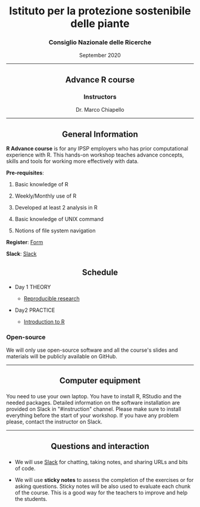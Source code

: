 <center><h1>Istituto per la protezione sostenibile delle piante</h1>
<h3>Consiglio Nazionale delle Ricerche</h3>
<p>September 2020</p>
</center>

---

<center>
<h2>Advance R course</h2>
<h3>Instructors</h3>
<p>Dr. Marco Chiapello</p>
</center>

---

<center><h2>General Information</h2></center>

**R Advance course** is for any IPSP employers who has prior computational experience with R. This hands-on workshop teaches advance concepts, skills and tools for working more effectively with data.

**Pre-requisites**: 


1. Basic knowledge of R 


1. Weekly/Monthly use of R 


1. Developed at least 2 analysis in R


1. Basic knowledge of UNIX command


1. Notions of file system navigation


**Register**: [Form](https://forms.gle/D9cV9eKr49UhtboS6)


**Slack**: [Slack](https://radvance-cnr.slack.com)


<center><h2>Schedule</h2></center>

- Day 1 THEORY

	-  [Reproducible research](https://phd-toolbox-course.github.io/2020_PhD_Toolbox_course/01-RR.html)

- Day2 PRACTICE

	-  [Introduction to R](https://datacarpentry.org/R-ecology-lesson/01-intro-to-r.html)


### Open-source

We will only use open-source software and all the course's slides and materials will be publicly available on GitHub.

---

<center><h2><p>Computer equipment</p></h2></center>

You need to use your own laptop. You have to install R, RStudio and the needed packages. Detailed information on the software installation are provided on Slack in "#instruction" channel. Please make sure to install everything before the start of your workshop. If you have any problem please, contact the instructor on Slack.

---

<center><h2><p>Questions and interaction</p></h2></center>

- We will use [Slack](https://phdtoolbox2020.slack.com/) for chatting, taking notes, and sharing URLs and bits of code.

- We will use **sticky notes** to assess the completion of the exercises or for asking questions. Sticky notes will be also used to evaluate each chunk of the course. This is a good way for the teachers to improve and help the students.

